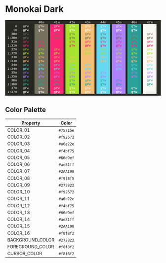# Monokai Dark

![Monokai Dark](../../../media/MonokaiDark.png)

## Color Palette

| Property | Color |
|----------|-------|
COLOR_01|`#75715e`|
COLOR_02|`#f92672`|
COLOR_03|`#a6e22e`|
COLOR_04|`#f4bf75`|
COLOR_05|`#66d9ef`|
COLOR_06|`#ae81ff`|
COLOR_07|`#2AA198`|
COLOR_08|`#f9f8f5`|
COLOR_09|`#272822`|
COLOR_10|`#f92672`|
COLOR_11|`#a6e22e`|
COLOR_12|`#f4bf75`|
COLOR_13|`#66d9ef`|
COLOR_14|`#ae81ff`|
COLOR_15|`#2AA198`|
COLOR_16|`#f8f8f2`|
BACKGROUND_COLOR|`#272822`|
FOREGROUND_COLOR|`#f8f8f2`|
CURSOR_COLOR|`#f8f8f2`|